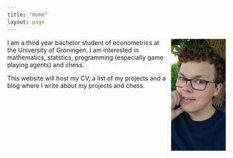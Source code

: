 ```yaml
---
title: "Home"
layout: page
---
```


<img src="images/WhatsApp Image 2022-03-02 at 10.48.24.jpeg" alt="myself" style="width: 25%; float: right; vertical-align:top; padding: 0% 0% 2% 2%">

I am a third year bachelor student of econometrics at the University of Groningen. I am interested in mathematics, statstics, programming (especially game playing agents) and chess.

This website will host my CV, a list of my projects and a blog where I write about my projects and chess.
